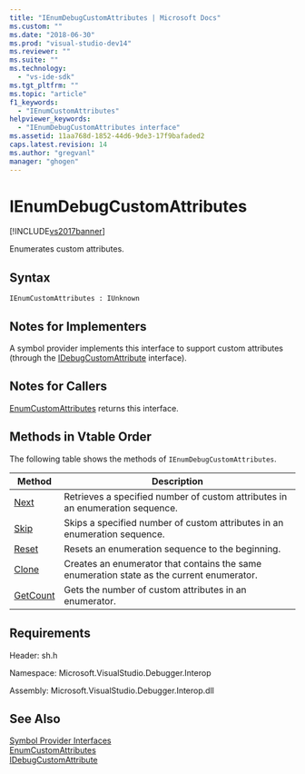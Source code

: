 ```yaml
---
title: "IEnumDebugCustomAttributes | Microsoft Docs"
ms.custom: ""
ms.date: "2018-06-30"
ms.prod: "visual-studio-dev14"
ms.reviewer: ""
ms.suite: ""
ms.technology: 
  - "vs-ide-sdk"
ms.tgt_pltfrm: ""
ms.topic: "article"
f1_keywords: 
  - "IEnumCustomAttributes"
helpviewer_keywords: 
  - "IEnumDebugCustomAttributes interface"
ms.assetid: 11aa768d-1852-44d6-9de3-17f9bafaded2
caps.latest.revision: 14
ms.author: "gregvanl"
manager: "ghogen"
---
```

# IEnumDebugCustomAttributes
[!INCLUDE[vs2017banner](../../../includes/vs2017banner.md)]

  
Enumerates custom attributes.  
  
## Syntax  
  
```  
IEnumCustomAttributes : IUnknown  
```  
  
## Notes for Implementers  
 A symbol provider implements this interface to support custom attributes (through the [IDebugCustomAttribute](../../../extensibility/debugger/reference/idebugcustomattribute.md) interface).  
  
## Notes for Callers  
 [EnumCustomAttributes](../../../extensibility/debugger/reference/idebugcustomattributequery2-enumcustomattributes.md) returns this interface.  
  
## Methods in Vtable Order  
 The following table shows the methods of `IEnumDebugCustomAttributes`.  
  
|Method|Description|  
|------------|-----------------|  
|[Next](../../../extensibility/debugger/reference/ienumdebugcustomattributes-next.md)|Retrieves a specified number of custom attributes in an enumeration sequence.|  
|[Skip](../../../extensibility/debugger/reference/ienumdebugcustomattributes-skip.md)|Skips a specified number of custom attributes in an enumeration sequence.|  
|[Reset](../../../extensibility/debugger/reference/ienumdebugcustomattributes-reset.md)|Resets an enumeration sequence to the beginning.|  
|[Clone](../../../extensibility/debugger/reference/ienumdebugcustomattributes-clone.md)|Creates an enumerator that contains the same enumeration state as the current enumerator.|  
|[GetCount](../../../extensibility/debugger/reference/ienumdebugcustomattributes-getcount.md)|Gets the number of custom attributes in an enumerator.|  
  
## Requirements  
 Header: sh.h  
  
 Namespace: Microsoft.VisualStudio.Debugger.Interop  
  
 Assembly: Microsoft.VisualStudio.Debugger.Interop.dll  
  
## See Also  
 [Symbol Provider Interfaces](../../../extensibility/debugger/reference/symbol-provider-interfaces.md)   
 [EnumCustomAttributes](../../../extensibility/debugger/reference/idebugcustomattributequery2-enumcustomattributes.md)   
 [IDebugCustomAttribute](../../../extensibility/debugger/reference/idebugcustomattribute.md)

